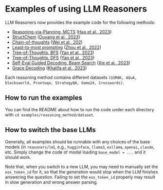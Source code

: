 # Examples of using LLM Reasoners
LLM Reasoners now provides the example code for the following methods:
  - [Reasoning-via-Planning, MCTS](RAP) ([Hao et al., 2023](https://arxiv.org/abs/2305.14992))
  - [StructChem](StructChem) ([Ouyang et al., 2023](https://arxiv.org/abs/2311.09656))
  - [Chain-of-thoughts](CoT) ([Wei et al., 202](https://arxiv.org/abs/2201.11903))
  - [Least-to-most prompting](Least-to-most) ([Zhou et al., 2022](https://arxiv.org/abs/2205.10625))
  - [Tree-of-Thoughts, BFS](ToT) ([Yao et al., 2023](https://arxiv.org/abs/2305.10601))
  - [Tree-of-Thoughts, DFS](ToT) ([Yao et al., 2023](https://arxiv.org/abs/2305.10601))
  - [Self-Eval Guided Decoding, Beam Search](Self-eval) ([Xie et al., 2023](https://arxiv.org/abs/2305.00633))
  - [Grace Decoding](Grace) ([Khalifa et al., 2023](https://arxiv.org/abs/2305.14934))

Each reasoning method contains different datasets `(GSM8K, AQuA, blocksworld, Prontoqa, StrategyQA, Game24, Crosswords)`.

## How to run the examples
You can find the README about how to run the code under each directory with `cd examples/reasoning_method/dataset`.

## How to switch the base LLMs

Generally, all examples should be runnable with any choices of the base models (in `reasoners/lm`), e.g., `hugginface`, `llama3`, `exllama`, `openai`, `claude`, etc. Simply change the code of model loading `base_model = ...` and it should work.

Note that, when you switch to a new LLM, you may need to manually set the `eos_token_id` for it, so that the generation would stop when the LLM finishes answering the question. Failing to set the `eos_token_id` properly may result in slow generation and wrong answer parsing.